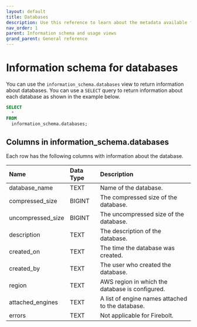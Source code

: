 ```yaml
---
layout: default
title: Databases
description: Use this reference to learn about the metadata available for Firebolt databases using the information schema.
nav_order: 1
parent: Information schema and usage views
grand_parent: General reference
---
```


# Information schema for databases

You can use the `information_schema.databases` view to return information about databases. You can use a `SELECT` query to return information about each database as shown in the example below.

```sql
SELECT
  *
FROM
  information_schema.databases;
```

## Columns in information_schema.databases

Each row has the following columns with information about the database.

| Name                          | Data Type | Description |
| :-----------------------------| :-------- | :---------- |
| database_name                 | TEXT      | Name of the database. |
| compressed_size               | BIGINT    | The compressed size of the database. | 
| uncompressed_size             | BIGINT    | The uncompressed size of the database. |
| description                   | TEXT      | The description of the database. |
| created_on                    | TEXT      | The time the database was created. |
| created_by                    | TEXT      | The user who created the database. |
| region                        | TEXT      | AWS region in which the database is configured. |
| attached_engines              | TEXT      | A list of engine names attached to the database. |
| errors                        | TEXT      | Not applicable for Firebolt. |
